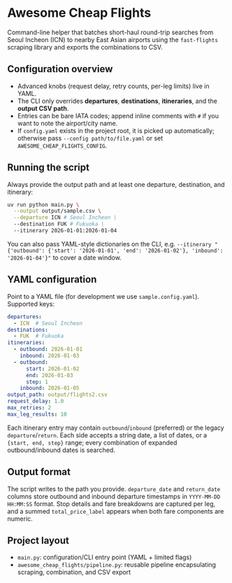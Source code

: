 # Awesome Cheap Flights

Command-line helper that batches short-haul round-trip searches from Seoul Incheon (ICN) to nearby East Asian airports using the `fast-flights` scraping library and exports the combinations to CSV.

## Configuration overview
- Advanced knobs (request delay, retry counts, per-leg limits) live in YAML.
- The CLI only overrides **departures**, **destinations**, **itineraries**, and the **output CSV path**.
- Entries can be bare IATA codes; append inline comments with `#` if you want to note the airport/city name.
- If `config.yaml` exists in the project root, it is picked up automatically; otherwise pass `--config path/to/file.yaml` or set `AWESOME_CHEAP_FLIGHTS_CONFIG`.

## Running the script
Always provide the output path and at least one departure, destination, and itinerary:
```bash
uv run python main.py \
  --output output/sample.csv \
  --departure ICN # Seoul Incheon \
  --destination FUK # Fukuoka \
  --itinerary 2026-01-01:2026-01-04
```
You can also pass YAML-style dictionaries on the CLI, e.g. `--itinerary "{'outbound': {'start': '2026-01-01', 'end': '2026-01-02'}, 'inbound': '2026-01-04'}"` to cover a date window.

## YAML configuration
Point to a YAML file (for development we use `sample.config.yaml`). Supported keys:
```yaml
departures:
  - ICN  # Seoul Incheon
destinations:
  - FUK  # Fukuoka
itineraries:
  - outbound: 2026-01-01
    inbound: 2026-01-03
  - outbound:
      start: 2026-01-02
      end: 2026-01-03
      step: 1
    inbound: 2026-01-05
output_path: output/flights2.csv
request_delay: 1.0
max_retries: 2
max_leg_results: 10
```
Each itinerary entry may contain `outbound`/`inbound` (preferred) or the legacy `departure`/`return`. Each side accepts a string date, a list of dates, or a `{start, end, step}` range; every combination of expanded outbound/inbound dates is searched.

## Output format
The script writes to the path you provide. `departure_date` and `return_date` columns store outbound and inbound departure timestamps in `YYYY-MM-DD HH:MM:SS` format. Stop details and fare breakdowns are captured per leg, and a summed `total_price_label` appears when both fare components are numeric.

## Project layout
- `main.py`: configuration/CLI entry point (YAML + limited flags)
- `awesome_cheap_flights/pipeline.py`: reusable pipeline encapsulating scraping, combination, and CSV export
```
